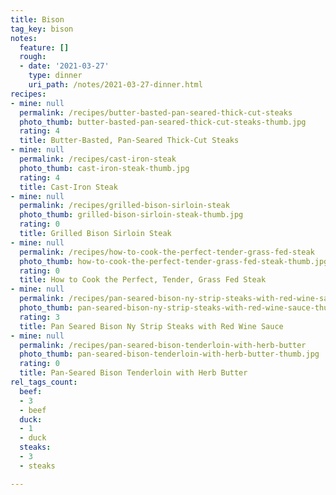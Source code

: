 ```yaml
---
title: Bison
tag_key: bison
notes:
  feature: []
  rough:
  - date: '2021-03-27'
    type: dinner
    uri_path: /notes/2021-03-27-dinner.html
recipes:
- mine: null
  permalink: /recipes/butter-basted-pan-seared-thick-cut-steaks
  photo_thumb: butter-basted-pan-seared-thick-cut-steaks-thumb.jpg
  rating: 4
  title: Butter-Basted, Pan-Seared Thick-Cut Steaks
- mine: null
  permalink: /recipes/cast-iron-steak
  photo_thumb: cast-iron-steak-thumb.jpg
  rating: 4
  title: Cast-Iron Steak
- mine: null
  permalink: /recipes/grilled-bison-sirloin-steak
  photo_thumb: grilled-bison-sirloin-steak-thumb.jpg
  rating: 0
  title: Grilled Bison Sirloin Steak
- mine: null
  permalink: /recipes/how-to-cook-the-perfect-tender-grass-fed-steak
  photo_thumb: how-to-cook-the-perfect-tender-grass-fed-steak-thumb.jpg
  rating: 0
  title: How to Cook the Perfect, Tender, Grass Fed Steak
- mine: null
  permalink: /recipes/pan-seared-bison-ny-strip-steaks-with-red-wine-sauce
  photo_thumb: pan-seared-bison-ny-strip-steaks-with-red-wine-sauce-thumb.jpg
  rating: 3
  title: Pan Seared Bison Ny Strip Steaks with Red Wine Sauce
- mine: null
  permalink: /recipes/pan-seared-bison-tenderloin-with-herb-butter
  photo_thumb: pan-seared-bison-tenderloin-with-herb-butter-thumb.jpg
  rating: 0
  title: Pan-Seared Bison Tenderloin with Herb Butter
rel_tags_count:
  beef:
  - 3
  - beef
  duck:
  - 1
  - duck
  steaks:
  - 3
  - steaks

---
```

